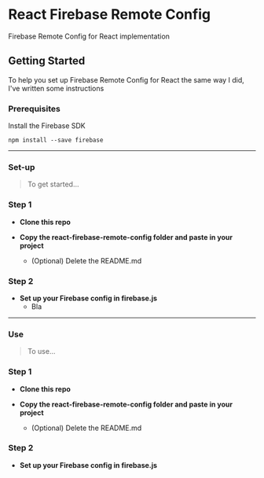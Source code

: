 # React Firebase Remote Config

Firebase Remote Config for React implementation

## Getting Started

To help you set up Firebase Remote Config for React the same way I did, I've written some instructions

### Prerequisites

Install the Firebase SDK

```
npm install --save firebase
```

---

### Set-up

> To get started...

### Step 1

- **Clone this repo**

- **Copy the react-firebase-remote-config folder and paste in your project**
    - (Optional) Delete the README.md

### Step 2

- **Set up your Firebase config in firebase.js**
    - Bla

---

### Use

> To use...

### Step 1

- **Clone this repo**

- **Copy the react-firebase-remote-config folder and paste in your project**
    - (Optional) Delete the README.md

### Step 2

- **Set up your Firebase config in firebase.js**